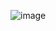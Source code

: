 ![image](https://github.com/parita2003/Basic-Frontend-Projects/assets/126491686/21177380-8a7f-4a48-8cb6-b562314c552c)
